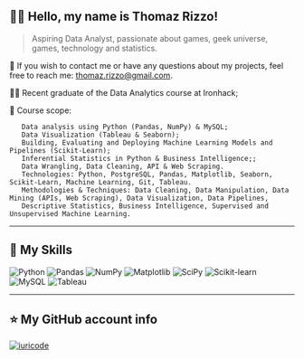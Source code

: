 ## 👨‍💻 Hello, my name is <strong>Thomaz Rizzo!</strong>

> Aspiring Data Analyst, passionate about games, geek universe, games, technology and statistics.

💬 If you wish to contact me or have any questions about my projects, feel free to reach me: thomaz.rizzo@gmail.com.

👨‍🎓 Recent graduate of the Data Analytics course at Ironhack;

🚀 Course scope:

       Data analysis using Python (Pandas, NumPy) & MySQL;
       Data Visualization (Tableau & Seaborn);
       Building, Evaluating and Deploying Machine Learning Models and Pipelines (Scikit-Learn);
       Inferential Statistics in Python & Business Intelligence;;
       Data Wrangling, Data Cleaning, API & Web Scraping.
       Technologies: Python, PostgreSQL, Pandas, Matplotlib, Seaborn, Scikit-Learn, Machine Learning, Git, Tableau.
       Methodologies & Techniques: Data Cleaning, Data Manipulation, Data Mining (APIs, Web Scraping), Data Visualization, Data Pipelines, 
       Descriptive Statistics, Business Intelligence, Supervised and Unsupervised Machine Learning.

----

## 🚀 My Skills

![Python](https://img.shields.io/badge/Python-3776AB.svg?style=for-the-badge&logo=Python&logoColor=white)
![Pandas](https://img.shields.io/badge/pandas-150458.svg?style=for-the-badge&logo=pandas&logoColor=white)
![NumPy](https://img.shields.io/badge/NumPy-013243.svg?style=for-the-badge&logo=NumPy&logoColor=white)
![Matplotlib](https://img.shields.io/badge/Matplotlib-%23ffffff.svg?style=for-the-badge&logo=Matplotlib&logoColor=black)
![SciPy](https://img.shields.io/badge/SciPy-8CAAE6.svg?style=for-the-badge&logo=SciPy&logoColor=white)
![Scikit-learn](https://img.shields.io/badge/scikitlearn-F7931E.svg?style=for-the-badge&logo=scikit-learn&logoColor=white)
![MySQL](https://img.shields.io/badge/MySQL-4479A1.svg?style=for-the-badge&logo=MySQL&logoColor=white)
![Tableau](https://img.shields.io/badge/Tableau-E97627.svg?style=for-the-badge&logo=Tableau&logoColor=white)

---

## ⭐ My GitHub account info
[![iuricode](https://github-readme-stats.vercel.app/api/top-langs/?username=TBRizzo&hide=html&layout=compact&theme=Tokyonight)](https://github.com/iuricode/)
